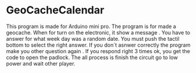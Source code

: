 # GeoCacheCalendar

This program is made for Arduino mini pro. The program is for made a geocache. When for turn on the electronic, it show a message . You have to  answer for what week day was a random date. You must push the tactil bottom to select the  right answer. If you don´t asnwer correctly  the program make you other question again . If you respond right 3 times ok, you get the code to open the padlock. 
The all process is finish the circuit go to low power  and wait other player. 
